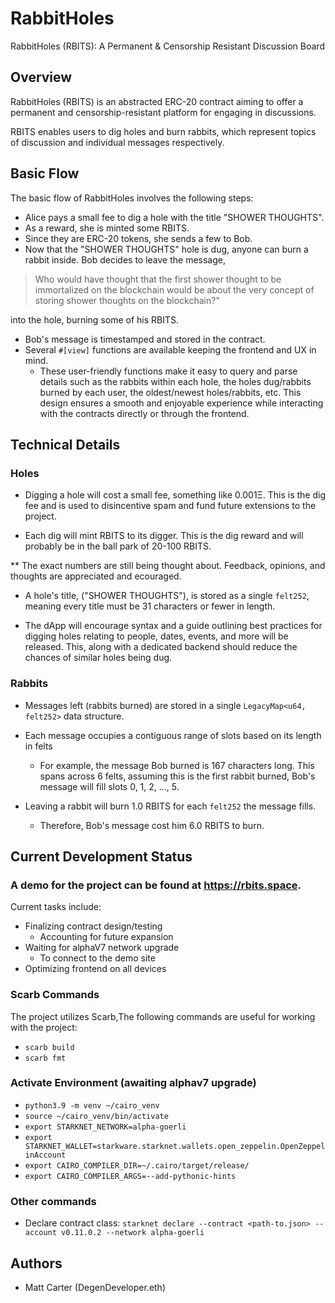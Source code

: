 # RabbitHoles

RabbitHoles (RBITS): A Permanent & Censorship Resistant Discussion Board

## Overview

RabbitHoles (RBITS) is an abstracted ERC-20 contract aiming to offer a permanent and censorship-resistant platform for engaging in discussions.

RBITS enables users to dig holes and burn rabbits, which represent topics of discussion and individual messages respectively.

## Basic Flow

The basic flow of RabbitHoles involves the following steps:

- Alice pays a small fee to dig a hole with the title "SHOWER THOUGHTS".
- As a reward, she is minted some RBITS.
- Since they are ERC-20 tokens, she sends a few to Bob.
- Now that the "SHOWER THOUGHTS" hole is dug, anyone can burn a rabbit inside.
  Bob decides to leave the message,

> Who would have thought that the first shower thought to be immortalized on the blockchain would be about the very concept of storing shower thoughts on the blockchain?"

into the hole, burning some of his RBITS.

- Bob's message is timestamped and stored in the contract.
- Several `#[view]` functions are available keeping the frontend and UX in mind.
  - These user-friendly functions make it easy to query and parse details such as the rabbits within each hole, the holes dug/rabbits burned by each user, the oldest/newest holes/rabbits, etc. This design ensures a smooth and enjoyable experience while interacting with the contracts directly or through the frontend.

## Technical Details

### Holes

- Digging a hole will cost a small fee, something like 0.001Ξ. This is the dig fee and is used to disincentive spam and fund future extensions to the project.

- Each dig will mint RBITS to its digger. This is the dig reward and will probably be in the ball park of 20-100 RBITS.

\*\* The exact numbers are still being thought about. Feedback, opinions, and thoughts are appreciated and ecouraged.

- A hole's title, ("SHOWER THOUGHTS"), is stored as a single `felt252`, meaning every title must be 31 characters or fewer in length.

- The dApp will encourage syntax and a guide outlining best practices for digging holes relating to people, dates, events, and more will be released. This, along with a dedicated backend should reduce the chances of similar holes being dug.

### Rabbits

- Messages left (rabbits burned) are stored in a single `LegacyMap<u64, felt252>` data structure.
- Each message occupies a contiguous range of slots based on its length in felts

  - For example, the message Bob burned is 167 characters long. This spans across 6 felts, assuming this is the first rabbit burned, Bob's message will fill slots 0, 1, 2, ..., 5.

- Leaving a rabbit will burn 1.0 RBITS for each `felt252` the message fills.

  - Therefore, Bob's message cost him 6.0 RBITS to burn.

## Current Development Status

### A demo for the project can be found at https://rbits.space.

Current tasks include:

- Finalizing contract design/testing
  - Accounting for future expansion
- Waiting for alphaV7 network upgrade
  - To connect to the demo site
- Optimizing frontend on all devices

### Scarb Commands

The project utilizes Scarb,The following commands are useful for working with the project:

- `scarb build`
- `scarb fmt`

### Activate Environment (awaiting alphav7 upgrade)

- `python3.9 -m venv ~/cairo_venv`
- `source ~/cairo_venv/bin/activate`
- `export STARKNET_NETWORK=alpha-goerli`
- `export STARKNET_WALLET=starkware.starknet.wallets.open_zeppelin.OpenZeppelinAccount`
- `export CAIRO_COMPILER_DIR=~/.cairo/target/release/`
- `export CAIRO_COMPILER_ARGS=--add-pythonic-hints`

### Other commands

- Declare contract class: `starknet declare --contract <path-to.json> --account v0.11.0.2 --network alpha-goerli`

## Authors

- Matt Carter (DegenDeveloper.eth)
